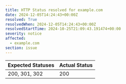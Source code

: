 ```yaml
---
title: HTTP Status resolved for example.com
date: 2024-12-05T14:24:43+00:00Z
resolved: True
resolvedWhen: 2024-12-05T14:24:43+00:00Z
resolvedStartTime: 2024-10-25T21:09:43.191474+00:00
severity: notice
affected:
  - example.com
section: issue
---
```


| Expected Statuses | Actual Status  |
|-------------------|----------------|
| 200, 301, 302 | 200 |
